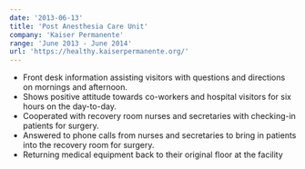 ```yaml
---
date: '2013-06-13'
title: 'Post Anesthesia Care Unit'
company: 'Kaiser Permanente'
range: 'June 2013 - June 2014'
url: 'https://healthy.kaiserpermanente.org/'
---
```


- Front desk information assisting visitors with questions and directions on mornings and afternoon.
- Shows positive attitude towards co-workers and hospital visitors for six hours on the day-to-day.
- Cooperated with recovery room nurses and secretaries with checking-in patients for surgery.
- Answered to phone calls from nurses and secretaries to bring in patients into the recovery room for surgery.
- Returning medical equipment back to their original floor at the facility
